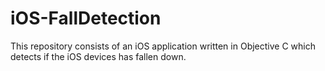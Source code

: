 # iOS-FallDetection
This repository consists of an iOS application written in Objective C which detects if the iOS devices has fallen down.
